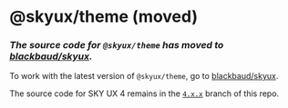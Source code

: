 # @skyux/theme (moved)

### *The source code for `@skyux/theme` has moved to [blackbaud/skyux](https://github.com/blackbaud/skyux).*

To work with the latest version of `@skyux/theme`, go to [blackbaud/skyux](https://github.com/blackbaud/skyux).

The source code for SKY UX 4 remains in the [`4.x.x`](https://github.com/blackbaud/skyux-theme/tree/4.x.x) branch of this repo.
